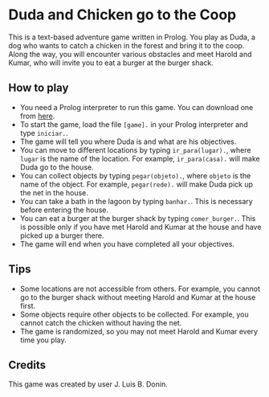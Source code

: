 

# Duda and Chicken go to the Coop

This is a text-based adventure game written in Prolog. You play as Duda, a dog who wants to catch a chicken in the forest and bring it to the coop. Along the way, you will encounter various obstacles and meet Harold and Kumar, who will invite you to eat a burger at the burger shack.

## How to play

- You need a Prolog interpreter to run this game. You can download one from [here](https://www.swi-prolog.org/download/stable).
- To start the game, load the file `[game].` in your Prolog interpreter and type `iniciar.`.
- The game will tell you where Duda is and what are his objectives.
- You can move to different locations by typing `ir_para(lugar).`, where `lugar` is the name of the location. For example, `ir_para(casa).` will make Duda go to the house.
- You can collect objects by typing `pegar(objeto).`, where `objeto` is the name of the object. For example, `pegar(rede).` will make Duda pick up the net in the house.
- You can take a bath in the lagoon by typing `banhar.`. This is necessary before entering the house.
- You can eat a burger at the burger shack by typing `comer_burger.`. This is possible only if you have met Harold and Kumar at the house and have picked up a burger there.
- The game will end when you have completed all your objectives.

## Tips

- Some locations are not accessible from others. For example, you cannot go to the burger shack without meeting Harold and Kumar at the house first.
- Some objects require other objects to be collected. For example, you cannot catch the chicken without having the net.
- The game is randomized, so you may not meet Harold and Kumar every time you play.

## Credits

This game was created by user J. Luis B. Donin.
